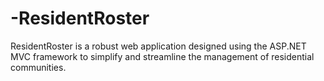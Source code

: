 # -ResidentRoster
ResidentRoster is a robust web application designed using the ASP.NET MVC framework to simplify and streamline the management of residential communities.

